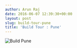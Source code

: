 ```yaml
---
author: Arun Raj
date: 2016-06-07 12:39:30+00:00
layout: post
slug: build-tour-pune
title: 'Build Tour : Pune'
---
```

![Build Pune](http://arun619.github.io/blog/assets/img/short_pune_m.jpg)
